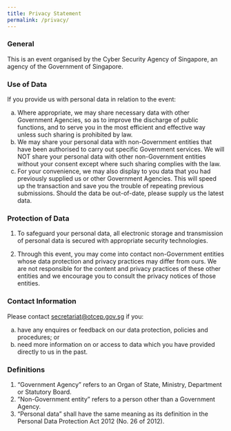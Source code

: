 ```yaml
---
title: Privacy Statement
permalink: /privacy/
---
```

### General
<p>This is an event organised by the Cyber Security Agency of Singapore, an agency of the Government of Singapore.</p>

### Use of Data
<p>If you provide us with personal data in relation to the event:</p>
<ol>
<li type="a">Where appropriate, we may share necessary data with other Government Agencies, so as to improve the discharge of public functions, and to serve you in the most efficient and effective way unless such sharing is prohibited by law.</li>
<li type="a"> We may share your personal data with non-Government entities that have been authorised to carry out specific Government services. We will NOT share your personal data with other non-Government entities without your consent except where such sharing complies with the law.
<li type="a">For your convenience, we may also display to you data that you had previously supplied us or other Government Agencies. This will speed up the transaction and save you the trouble of repeating previous submissions. Should the data be out-of-date, please supply us the latest data.<br>
</ol>

### Protection of Data
1. To safeguard your personal data, all electronic storage and transmission of personal data is secured with appropriate security technologies.

2.  Through this event, you may come into contact non-Government entities whose data protection and privacy practices may differ from ours. We are not responsible for the content and privacy practices of these other entities and we encourage you to consult the privacy notices of those entities.

### Contact Information
Please contact secretariat@otcep.gov.sg if you:
<ol>
<li type="a">have any enquires or feedback on our data protection, policies and procedures; or<br>
<li type="a">need more information on or access to data which you have provided directly to us in the past.
</ol>

### Definitions
1. “Government Agency” refers to an Organ of State, Ministry, Department or Statutory Board.<br>
2. ”Non-Government entity” refers to a person other than a Government Agency.<br>
3. “Personal data” shall have the same meaning as its definition in the Personal Data Protection Act 2012 (No. 26 of 2012).